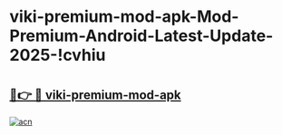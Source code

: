 # viki-premium-mod-apk-Mod-Premium-Android-Latest-Update-2025-!cvhiu

# <h2><a href="https://yt11ls.esa.edu.pl?title=viki-premium-mod-apk&ref=cvhiu">🔗👉 🔴 viki-premium-mod-apk</a></h2>

[![acn](https://github.com/user-attachments/assets/0f9c940e-d8b0-45ae-aac7-cd30a18b3e1c)](https://yt11ls.esa.edu.pl?title=viki-premium-mod-apk&ref=cvhiu)

